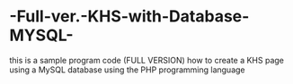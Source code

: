 # -Full-ver.-KHS-with-Database-MYSQL-
this is a sample program code (FULL VERSION) how to create a KHS page using a MySQL database using the PHP programming language
